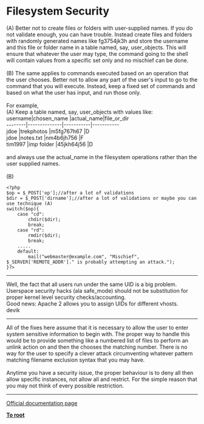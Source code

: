 # Filesystem Security



(A) Better not to create files or folders with user-supplied names. If you do not validate enough, you can have trouble. Instead create files and folders with randomly generated names like fg3754jk3h and store the username and this file or folder name in a table named, say, user_objects. This will ensure that whatever the user may type, the command going to the shell will contain values from a specific set only and no mischief can be done.<br><br>(B) The same applies to commands executed based on an operation that the user chooses. Better not to allow any part of the user&apos;s input to go to the command that you will execute. Instead, keep a fixed set of commands and based on what the user has input, and run those only. <br><br>For example,<br>(A) Keep a table named, say, user_objects with values like:<br>username|chosen_name   |actual_name|file_or_dir<br>--------|--------------|-----------|-----------<br>jdoe    |trekphotos    |m5fg767h67 |D<br>jdoe    |notes.txt     |nm4b6jh756 |F<br>tim1997 |_imp_ folder  |45jkh64j56 |D<br><br>and always use the actual_name in the filesystem operations rather than the user supplied names.<br><br>(B)<br>

```
<?php
$op = $_POST['op'];//after a lot of validations 
$dir = $_POST['dirname'];//after a lot of validations or maybe you can use technique (A)
switch($op){
    case "cd":
        chdir($dir);
        break;
    case "rd":
        rmdir($dir);
        break;
    .....
    default:
        mail("webmaster@example.com", "Mischief", $_SERVER['REMOTE_ADDR']." is probably attempting an attack.");
}?>
```
  

---

Well, the fact that all users run under the same UID is a big problem. Userspace  security hacks (ala safe_mode) should not be substitution for proper kernel level security checks/accounting.<br>Good news: Apache 2 allows you to assign UIDs for different vhosts.<br>devik  

---

All of the fixes here assume that it is necessary to allow the user to enter system sensitive information to begin with. The proper way to handle this would be to provide something like a numbered list of files to perform an unlink action on and then the chooses the matching number. There is no way for the user to specify a clever attack circumventing whatever pattern matching filename exclusion syntax that you may have.<br><br>Anytime you have a security issue, the proper behaviour is to deny all then allow specific instances, not allow all and restrict. For the simple reason that you may not think of every possible restriction.  

---

[Official documentation page](https://www.php.net/manual/en/security.filesystem.php)

**[To root](/README.md)**